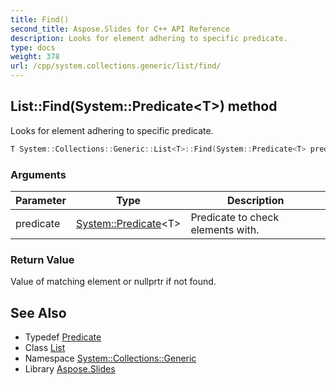 ```yaml
---
title: Find()
second_title: Aspose.Slides for C++ API Reference
description: Looks for element adhering to specific predicate.
type: docs
weight: 378
url: /cpp/system.collections.generic/list/find/
---
```

## List::Find(System::Predicate\<T\>) method


Looks for element adhering to specific predicate.

```cpp
T System::Collections::Generic::List<T>::Find(System::Predicate<T> predicate)
```


### Arguments

| Parameter | Type | Description |
| --- | --- | --- |
| predicate | [System::Predicate](../../../system/predicate/)\<T\> | Predicate to check elements with. |

### Return Value

Value of matching element or nullprtr if not found.

## See Also

* Typedef [Predicate](../../system/predicate/)
* Class [List](./)
* Namespace [System::Collections::Generic](../)
* Library [Aspose.Slides](../../)